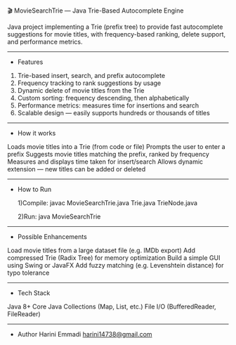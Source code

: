 🎬 MovieSearchTrie — Java Trie-Based Autocomplete Engine

Java project implementing a Trie (prefix tree) to provide fast autocomplete suggestions for movie titles, with frequency-based ranking, delete support, and performance metrics.

---

- Features

1) Trie-based insert, search, and prefix autocomplete
2) Frequency tracking to rank suggestions by usage
3) Dynamic delete of movie titles from the Trie
4) Custom sorting: frequency descending, then alphabetically
5) Performance metrics: measures time for insertions and search
6) Scalable design — easily supports hundreds or thousands of titles

----

- How it works

Loads movie titles into a Trie (from code or file)
Prompts the user to enter a prefix
Suggests movie titles matching the prefix, ranked by frequency
Measures and displays time taken for insert/search
Allows dynamic extension — new titles can be added or deleted

----

- How to Run

  1)Compile:
  javac MovieSearchTrie.java Trie.java TrieNode.java

  2)Run:
  java MovieSearchTrie
  
---

- Possible Enhancements

Load movie titles from a large dataset file (e.g. IMDb export)
Add compressed Trie (Radix Tree) for memory optimization
Build a simple GUI using Swing or JavaFX
Add fuzzy matching (e.g. Levenshtein distance) for typo tolerance

----

- Tech Stack

Java 8+
Core Java Collections (Map, List, etc.)
File I/O (BufferedReader, FileReader)

---

- Author
  Harini Emmadi
  harini14738@gmail.com
  

